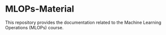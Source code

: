 # MLOPs-Material
This repository provides the documentation related to the Machine Learning Operations (MLOPs) course.
